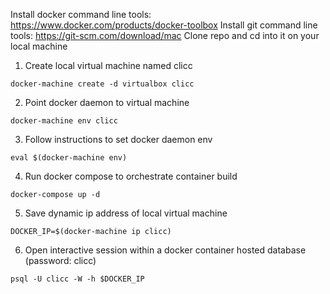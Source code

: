 Install docker command line tools: https://www.docker.com/products/docker-toolbox
Install git command line tools: https://git-scm.com/download/mac
Clone repo and cd into it on your local machine

1. Create local virtual machine named clicc

```
docker-machine create -d virtualbox clicc
```

2. Point docker daemon to virtual machine

```
docker-machine env clicc
```

3. Follow instructions to set docker daemon env

```
eval $(docker-machine env)
```

4. Run docker compose to orchestrate container build

```
docker-compose up -d
```

5. Save dynamic ip address of local virtual machine

```
DOCKER_IP=$(docker-machine ip clicc)
```

6. Open interactive session within a docker container hosted database (password: clicc)

```
psql -U clicc -W -h $DOCKER_IP
```
